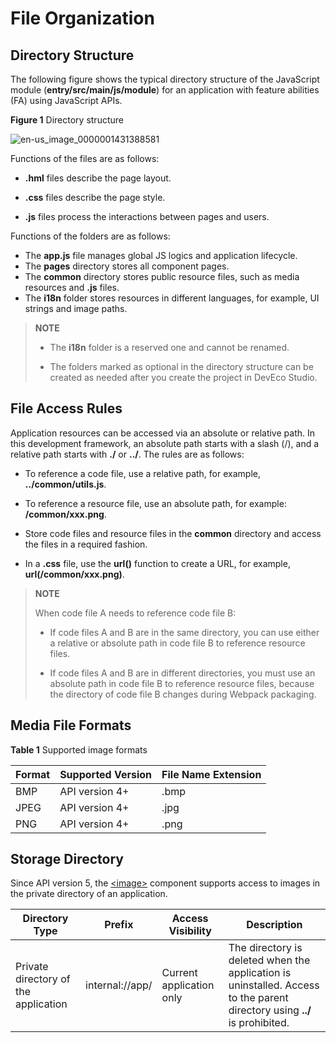 # File Organization


## Directory Structure

The following figure shows the typical directory structure of the JavaScript module (**entry/src/main/js/module**) for an application with feature abilities (FA) using JavaScript APIs.

  **Figure 1** Directory structure 

![en-us_image_0000001431388581](figures/en-us_image_0000001431388581.png)

Functions of the files are as follows:

- **.hml** files describe the page layout.

- **.css** files describe the page style.

- **.js** files process the interactions between pages and users.

Functions of the folders are as follows:

- The **app.js** file manages global JS logics and application lifecycle.
- The **pages** directory stores all component pages.
- The **common** directory stores public resource files, such as media resources and **.js** files.
- The **i18n** folder stores resources in different languages, for example, UI strings and image paths.

>  **NOTE**
>
>  - The **i18n** folder is a reserved one and cannot be renamed.
>
>
>  - The folders marked as optional in the directory structure can be created as needed after you create the project in DevEco Studio.


## File Access Rules

Application resources can be accessed via an absolute or relative path. In this development framework, an absolute path starts with a slash (/), and a relative path starts with **./** or **../**. The rules are as follows:

- To reference a code file, use a relative path, for example, **../common/utils.js**.

- To reference a resource file, use an absolute path, for example: **/common/xxx.png**.

- Store code files and resource files in the **common** directory and access the files in a required fashion.

- In a **.css** file, use the **url()** function to create a URL, for example, **url(/common/xxx.png)**.

>  **NOTE**
>
>  When code file A needs to reference code file B:
>
>  - If code files A and B are in the same directory, you can use either a relative or absolute path in code file B to reference resource files.
>
>  - If code files A and B are in different directories, you must use an absolute path in code file B to reference resource files, because the directory of code file B changes during Webpack packaging.
>


## Media File Formats

  **Table 1** Supported image formats

| Format  | Supported Version                    | File Name Extension|
| ---- | ------------------------ | ------- |
| BMP  | API version 4+ | .bmp    |
| JPEG | API version 4+ | .jpg    |
| PNG  | API version 4+ | .png    |

## Storage Directory

Since API version 5, the [\<image>](js-components-basic-image.md) component supports access to images in the private directory of an application.

| Directory Type  | Prefix           | Access Visibility | Description                         |
| ------ | --------------- | ------ | --------------------------- |
| Private directory of the application| internal://app/ | Current application only| The directory is deleted when the application is uninstalled. Access to the parent directory using **../** is prohibited.|
